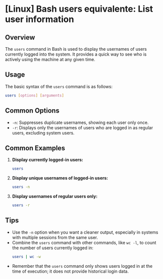 # [Linux] Bash users equivalente: List user information

## Overview
The `users` command in Bash is used to display the usernames of users currently logged into the system. It provides a quick way to see who is actively using the machine at any given time.

## Usage
The basic syntax of the `users` command is as follows:

```bash
users [options] [arguments]
```

## Common Options
- `-n`: Suppresses duplicate usernames, showing each user only once.
- `-r`: Displays only the usernames of users who are logged in as regular users, excluding system users.

## Common Examples

1. **Display currently logged-in users:**
   ```bash
   users
   ```

2. **Display unique usernames of logged-in users:**
   ```bash
   users -n
   ```

3. **Display usernames of regular users only:**
   ```bash
   users -r
   ```

## Tips
- Use the `-n` option when you want a cleaner output, especially in systems with multiple sessions from the same user.
- Combine the `users` command with other commands, like `wc -l`, to count the number of users currently logged in:
  ```bash
  users | wc -w
  ```
- Remember that the `users` command only shows users logged in at the time of execution; it does not provide historical login data.